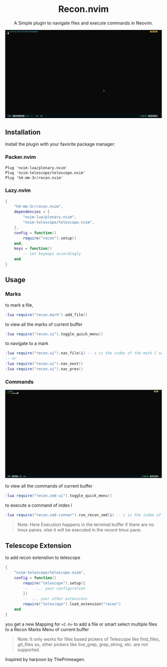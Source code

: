 <div align="center">

# Recon.nvim

A Simple plugin to navigate files and execute commands in Neovim. 

</div>

![Recon](assets/recording.gif)

## Installation
Install the plugin with your favorite package manager:

### Packer.nvim
```vim
Plug 'nvim-lua/plenary.nvim'
Plug 'nvim-telescope/telescope.nvim'
Plug 'h4-mm-3r/recon.nvim'
```

### Lazy.nvim
```lua
{
    "h4-mm-3r/recon.nvim",
    dependencies = {
        "nvim-lua/plenary.nvim",
        "nvim-telescope/telescope.nvim",
    },
    config = function()
        require("recon").setup()
    end,
    keys = function()
        -- set keymaps accordingly
    end
}
```

## Usage

### Marks
to mark a file,
```lua
:lua require("recon.mark").add_file()
```
to view all the marks of current buffer
```lua
:lua require("recon.ui").toggle_quick_menu()
```
to navigate to a mark
```lua
:lua require("recon.ui").nav_file(i) -- i is the index of the mark { set keymaps accordingly }
-- or 
:lua require("recon.ui").nav_next()
:lua require("recon.ui").nav_prev()
```

### Commands

![Recon Commands](assets/commandsRecording.gif)

to view all the commands of current buffer
```lua
:lua require("recon.cmd-ui").toggle_quick_menu()
```
to execute a command of index i
```lua
:lua require("recon.cmd-runner").run_recon_cmd(i) -- i is the index of the command { set keymaps accordingly }
```
> Note: Here Execution happens in the terminal buffer if there are no tmux panes. else it will be executed in the recent tmux pane.

## Telescope Extension
to add recon extenstion to telescope
```lua
{
    "nvim-telescope/telescope.nvim",
    config = function()
        require("telescope").setup({
        --    ... your configuration
        })
        --  ... your other extensions
        require("telescope").load_extension("recon")
    end
}
```

you get a new Mapping for `<C-h>` to add a file or smart select multiple files
to a Recon Marks Menu of current buffer

> Note: It only works for files based pickers of Telescope like find_files, git_files
> so, other pickers like live_grep, grep_string, etc. are not supported.

Inspired by harpoon by ThePrimeagen.
